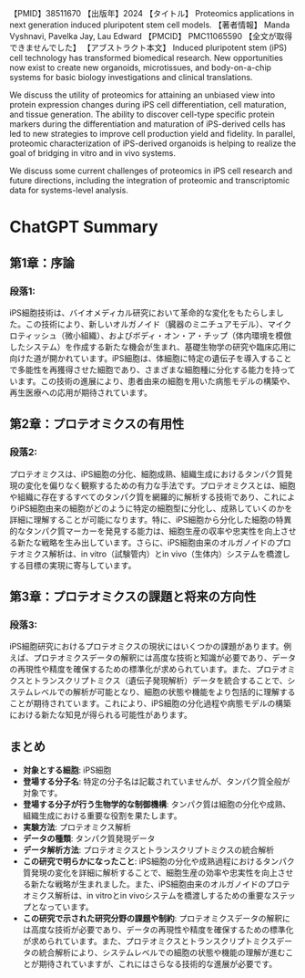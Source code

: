 【PMID】38511670
【出版年】2024
【タイトル】
Proteomics applications in next generation induced pluripotent stem cell models.
【著者情報】
Manda Vyshnavi, Pavelka Jay, Lau Edward
【PMCID】
PMC11065590
【全文が取得できませんでした】
【アブストラクト本文】
Induced pluripotent stem (iPS) cell technology has transformed biomedical research. New opportunities now exist to create new organoids, microtissues, and body-on-a-chip systems for basic biology investigations and clinical translations.

We discuss the utility of proteomics for attaining an unbiased view into protein expression changes during iPS cell differentiation, cell maturation, and tissue generation. The ability to discover cell-type specific protein markers during the differentiation and maturation of iPS-derived cells has led to new strategies to improve cell production yield and fidelity. In parallel, proteomic characterization of iPS-derived organoids is helping to realize the goal of bridging in vitro and in vivo systems.

We discuss some current challenges of proteomics in iPS cell research and future directions, including the integration of proteomic and transcriptomic data for systems-level analysis.
# ChatGPT Summary
## 第1章：序論

### 段落1:
iPS細胞技術は、バイオメディカル研究において革命的な変化をもたらしました。この技術により、新しいオルガノイド（臓器のミニチュアモデル）、マイクロティッシュ（微小組織）、およびボディ・オン・ア・チップ（体内環境を模倣したシステム）を作成する新たな機会が生まれ、基礎生物学の研究や臨床応用に向けた道が開かれています。iPS細胞は、体細胞に特定の遺伝子を導入することで多能性を再獲得させた細胞であり、さまざまな細胞種に分化する能力を持っています。この技術の進展により、患者由来の細胞を用いた病態モデルの構築や、再生医療への応用が期待されています。

## 第2章：プロテオミクスの有用性

### 段落2:
プロテオミクスは、iPS細胞の分化、細胞成熟、組織生成におけるタンパク質発現の変化を偏りなく観察するための有力な手法です。プロテオミクスとは、細胞や組織に存在するすべてのタンパク質を網羅的に解析する技術であり、これによりiPS細胞由来の細胞がどのように特定の細胞型に分化し、成熟していくのかを詳細に理解することが可能になります。特に、iPS細胞から分化した細胞の特異的なタンパク質マーカーを発見する能力は、細胞生産の収率や忠実性を向上させる新たな戦略を生み出しています。さらに、iPS細胞由来のオルガノイドのプロテオミクス解析は、in vitro（試験管内）とin vivo（生体内）システムを橋渡しする目標の実現に寄与しています。

## 第3章：プロテオミクスの課題と将来の方向性

### 段落3:
iPS細胞研究におけるプロテオミクスの現状にはいくつかの課題があります。例えば、プロテオミクスデータの解釈には高度な技術と知識が必要であり、データの再現性や精度を確保するための標準化が求められています。また、プロテオミクスとトランスクリプトミクス（遺伝子発現解析）データを統合することで、システムレベルでの解析が可能となり、細胞の状態や機能をより包括的に理解することが期待されています。これにより、iPS細胞の分化過程や病態モデルの構築における新たな知見が得られる可能性があります。

## まとめ

- **対象とする細胞**: iPS細胞
- **登場する分子名**: 特定の分子名は記載されていませんが、タンパク質全般が対象です。
- **登場する分子が行う生物学的な制御機構**: タンパク質は細胞の分化や成熟、組織生成における重要な役割を果たします。
- **実験方法**: プロテオミクス解析
- **データの種類**: タンパク質発現データ
- **データ解析方法**: プロテオミクスとトランスクリプトミクスの統合解析
- **この研究で明らかになったこと**: iPS細胞の分化や成熟過程におけるタンパク質発現の変化を詳細に解析することで、細胞生産の効率や忠実性を向上させる新たな戦略が生まれました。また、iPS細胞由来のオルガノイドのプロテオミクス解析は、in vitroとin vivoシステムを橋渡しするための重要なステップとなっています。
- **この研究で示された研究分野の課題や制約**: プロテオミクスデータの解釈には高度な技術が必要であり、データの再現性や精度を確保するための標準化が求められています。また、プロテオミクスとトランスクリプトミクスデータの統合解析により、システムレベルでの細胞の状態や機能の理解が進むことが期待されていますが、これにはさらなる技術的な進展が必要です。